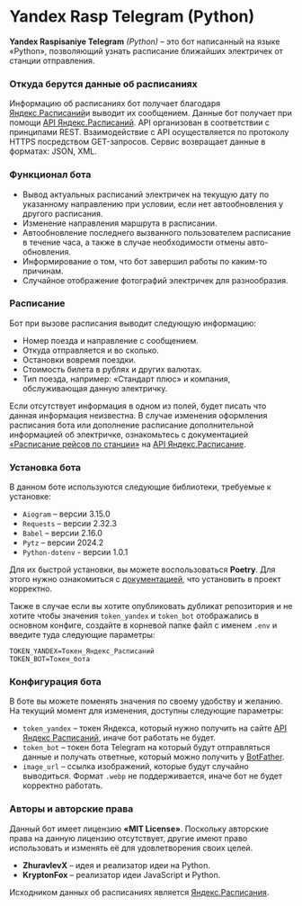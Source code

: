 # Yandex Rasp Telegram (Python)  
  
**Yandex Raspisaniye Telegram** *(Python)* – это бот написанный на языке «Python», позволяющий узнать расписание ближайших электричек от станции отправления.  
### Откуда берутся данные об расписаниях  
Информацию об расписаниях бот получает благодаря [Яндекс.Расписаний](https://t.rasp.yandex.ru/)и выводит их сообщением. Данные бот получает при помощи [API Яндекс.Расписаний](https://yandex.ru/dev/rasp/). API организован в соответствии с принципами REST. Взаимодействие с API осуществляется по протоколу HTTPS посредством GET-запросов. Сервис возвращает данные в форматах: JSON, XML.  
### Функционал бота  
  
- Вывод актуальных расписаний электричек на текущую дату по указанному направлению при условии, если нет автообновления у другого расписания.  
- Изменение направления маршрута в расписании.  
- Автообновление последнего вызванного пользователем расписание в течение часа, а также в случае необходимости отмены авто-обновления.  
- Информирование о том, что бот завершил работы по каким-то причинам.  
- Случайное отображение фотографий электричек для разнообразия.  
### Расписание  
  
Бот при вызове расписания выводит следующую информацию:  
- Номер поезда и направление с сообщением.  
- Откуда отправляется и во сколько.  
- Остановки вовремя поездки.  
- Стоимость билета в рублях и других валютах.  
- Тип поезда, например: «Стандарт плюс» и компания, обслуживающая данную электричку.  
  
Если отсутствует информация в одном из полей, будет писать что данная информация неизвестна. В случае изменения оформления расписания бота или дополнение расписание дополнительной информацией об электричке, ознакомьтесь с документацией [«Расписание рейсов по станции»](https://yandex.ru/dev/rasp/doc/ru/reference/schedule-on-station) на [API Яндекс.Расписание](https://yandex.ru/dev/rasp/doc/ru/).  
  
### Установка бота  
 В данном боте используются следующие библиотеки, требуемые к установке:  
 - `Aiogram` – версии 3.15.0  
 - `Requests` – версии 2.32.3  
 - `Babel` – версии 2.16.0  
 - `Pytz` – версии 2024.2  
 - `Python-dotenv` - версии 1.0.1
  
Для их быстрой установки, вы можете воспользоваться **Poetry**. Для этого нужно ознакомиться с [документацией](https://python-poetry.org/docs/#installation), что установить в проект корректно.

Также в случае если вы хотите опубликовать дубликат репозитория и не хотите чтобы значения `token_yandex` и `token_bot` отображались в основном конфиге, создайте в корневой папке файл с именем `.env` и введите туда следующие параметры:

```
TOKEN_YANDEX=Токен_Яндекс_Расписаний  
TOKEN_BOT=Токен_бота
```

### Конфигурация бота  
В боте вы можете поменять значения по своему удобству и желанию. На текущий момент для изменения, доступны следующие параметры:  
- `token_yandex` – токен Яндекса, который нужно получить на сайте [API Яндекс Расписаний](https://yandex.ru/dev/rasp/raspapi#examples), иначе бот работать не будет.  
- `token_bot` – токен бота Telegram на который будут отправляться данные и получать ответные, который можно получить у [BotFather](https://telegram.me/botfather).  
- `image_url` – ссылка изображений, которые будут случайно выводиться. Формат `.webp` не поддерживается, иначе бот не будет корректно работать.  
### Авторы и авторские права  
Данный бот имеет лицензию **«MIT License»**. Поскольку авторские права на данную лицензию отсутствует, другие имеют право использовать и изменять её для удовлетворения своих целей.  
  
- **ZhuravlevX** – идея и реализатор идеи на Python.  
- **KryptonFox** – реализатор идеи JavaScript и Python.  
  
Исходником данных об расписаниях является [Яндекс.Расписания](https://t.rasp.yandex.ru/).